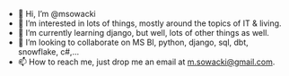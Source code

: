 - 👋 Hi, I’m @msowacki
- 👀 I’m interested in lots of things, mostly around the topics of IT & living.
- 🌱 I’m currently learning django, but well, lots of other things as well. 
- 💞️ I’m looking to collaborate on MS BI, python, django, sql, dbt, snowflake, c#,... 
- 📫 How to reach me, just drop me an email at m.sowacki@gmail.com.

<!---
msowacki/msowacki is a ✨ special ✨ repository because its `README.md` (this file) appears on your GitHub profile.
You can click the Preview link to take a look at your changes.
--->
